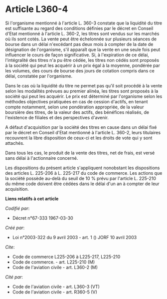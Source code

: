 # Article L360-4

Si l'organisme mentionné à l'article L. 360-3 constate que la liquidité du titre est suffisante au regard des conditions
définies par le décret en Conseil d'Etat mentionné à l'article L. 360-2, les titres sont vendus sur les marchés où ils sont
cotés. La vente peut être échelonnée sur plusieurs séances de bourse dans un délai n'excédant pas deux mois à compter de la
date de désignation de l'organisme, s'il apparaît que la vente en une seule fois peut influencer le cours de façon
significative. Si, à l'expiration de ce délai, l'intégralité des titres n'a pu être cédée, les titres non cédés sont proposés
à la société qui peut les acquérir à un prix égal à la moyenne, pondérée par les volumes, des cours de bourse des jours de
cotation compris dans ce délai, constatée par l'organisme.

Dans le cas où la liquidité du titre ne permet pas qu'il soit procédé à la vente selon les modalités prévues au premier
alinéa, les titres sont proposés à la société qui peut les acquérir. Le prix est déterminé par l'organisme selon les méthodes
objectives pratiquées en cas de cession d'actifs, en tenant compte notamment, selon une pondération appropriée, de la valeur
boursière des titres, de la valeur des actifs, des bénéfices réalisés, de l'existence de filiales et des perspectives
d'avenir.

A défaut d'acquisition par la société des titres en cause dans un délai fixé par le décret en Conseil d'Etat mentionné à
l'article L. 360-2, leurs titulaires recouvrent la libre disposition de ceux-ci et les droits de vote qui y sont attachés.

Dans tous les cas, le produit de la vente des titres, net de frais, est versé sans délai à l'actionnaire concerné.

Les dispositions du présent article s'appliquent nonobstant les dispositions des articles L. 225-206 à L. 225-217 du code de
commerce. Les actions que la société possède au-delà du seuil de 10 % prévu par l'article L. 225-210 du même code doivent
être cédées dans le délai d'un an à compter de leur acquisition.

**Liens relatifs à cet article**

_Codifié par_:

  - Décret n°67-333 1967-03-30

_Créé par_:

  - Loi n°2003-322 du 9 avril 2003 - art. 1 () JORF 10 avril 2003

_Cite_:

  - Code de commerce L225-206 à L225-217, L225-210
  - Code de commerce. - art. L225-210 (M)
  - Code de l'aviation civile - art. L360-2 (M)

_Cité par_:

  - Code de l'aviation civile - art. L360-3 (VT)
  - Code de l'aviation civile - art. R360-5 (V)
